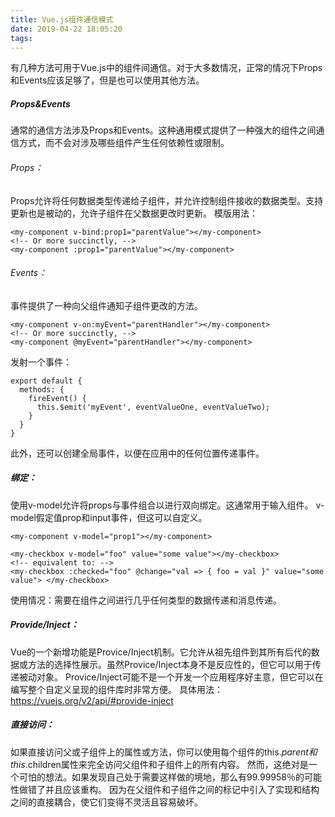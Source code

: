 ```yaml
---
title: Vue.js组件通信模式
date: 2019-04-22 18:05:20
tags:
---
```


有几种方法可用于Vue.js中的组件间通信。对于大多数情况，正常的情况下Props和Events应该足够了，但是也可以使用其他方法。

##### Props&Events
通常的通信方法涉及Props和Events。这种通用模式提供了一种强大的组件之间通信方式，而不会对涉及哪些组件产生任何依赖性或限制。

###### Props：
Props允许将任何数据类型传递给子组件，并允许控制组件接收的数据类型。支持更新也是被动的，允许子组件在父数据更改时更新。
模版用法：
```
<my-component v-bind:prop1="parentValue"></my-component>
<!-- Or more succinctly, -->
<my-component :prop1="parentValue"></my-component>
```
###### Events：
事件提供了一种向父组件通知子组件更改的方法。
```
<my-component v-on:myEvent="parentHandler"></my-component>
<!-- Or more succinctly, -->
<my-component @myEvent="parentHandler"></my-component>
```
发射一个事件：
```
export default {
  methods: {
    fireEvent() {
      this.$emit('myEvent', eventValueOne, eventValueTwo);
    }
  }
}
```
此外，还可以创建全局事件，以便在应用中的任何位置传递事件。
##### 绑定：
使用v-model允许将props与事件组合以进行双向绑定。这通常用于输入组件。
v-model假定值prop和input事件，但这可以自定义。
```
<my-component v-model="prop1"></my-component>
```
```
<my-checkbox v-model="foo" value="some value"></my-checkbox>
<!-- equivalent to: -->
<my-checkbox :checked="foo" @change="val => { foo = val }" value="some value"> </my-checkbox>
```
使用情况：需要在组件之间进行几乎任何类型的数据传递和消息传递。
##### Provide/Inject：
Vue的一个新增功能是Provice/Inject机制。它允许从祖先组件到其所有后代的数据或方法的选择性展示。虽然Provice/Inject本身不是反应性的，但它可以用于传递被动对象。
Provice/Inject可能不是一个开发一个应用程序好主意，但它可以在编写整个自定义呈现的组件库时非常方便。
具体用法：https://vuejs.org/v2/api/#provide-inject
##### 直接访问：

如果直接访问父或子组件上的属性或方法，你可以使用每个组件的this.$parent和this.$children属性来完全访问父组件和子组件上的所有内容。
然而，这绝对是一个可怕的想法。如果发现自己处于需要这样做的境地，那么有99.99958％的可能性做错了并且应该重构。
因为在父组件和子组件之间的标记中引入了实现和结构之间的直接耦合，使它们变得不灵活且容易破坏。
